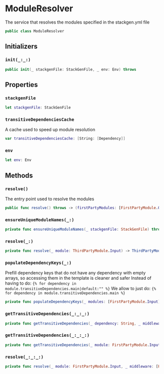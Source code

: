 # ModuleResolver

The service that resolves the modules specified in the stackgen.yml file

``` swift
public class ModuleResolver
```

## Initializers

### `init(_:_:)`

``` swift
public init(_ stackgenFile: StackGenFile, _ env: Env) throws
```

## Properties

### `stackgenFile`

``` swift
let stackgenFile: StackGenFile
```

### `transitiveDependenciesCache`

A cache used to speed up module resolution

``` swift
var transitiveDependenciesCache: [String: [Dependency]]
```

### `env`

``` swift
let env: Env
```

## Methods

### `resolve()`

The entry point used to resolve the modules

``` swift
public func resolve() throws -> (firstPartyModules: [FirstPartyModule.Output], thirdPartyModules: [ThirdPartyModule.Output])
```

### `ensureUniqueModuleNames(_:)`

``` swift
private func ensureUniqueModuleNames(_ stackgenFile: StackGenFile) throws
```

### `resolve(_:)`

``` swift
private func resolve(_ module: ThirdPartyModule.Input) -> ThirdPartyModule.Output
```

### `populateDependencyKeys(_:)`

Prefill dependency keys that do not have any dependency with empty arrays, so accessing them in the template is cleaner and safer
Instead of having to do: `{% for dependency in module.transitiveDependencies.main|default:"" %}`
We allow to just do: `{% for dependency in module.transitiveDependencies.main %}`

``` swift
private func populateDependencyKeys(_ modules: [FirstPartyModule.Input]) -> [FirstPartyModule.Input]
```

### `getTransitiveDependencies(_:_:_:)`

``` swift
private func getTransitiveDependencies(_ dependency: String, _ middleware: [FirstPartyModule.Input], _ thirdParty: [ThirdPartyModule.Output]) throws -> [Dependency]
```

### `getTransitiveDependencies(_:_:_:)`

``` swift
private func getTransitiveDependencies(_ module: FirstPartyModule.Input, _ middleware: [FirstPartyModule.Input], _ thirdParty: [ThirdPartyModule.Output]) throws -> [String: [String]]
```

### `resolve(_:_:_:)`

``` swift
private func resolve(_ module: FirstPartyModule.Input, _ middleware: [FirstPartyModule.Input], _ thirdParty: [ThirdPartyModule.Output]) throws -> FirstPartyModule.Output
```
